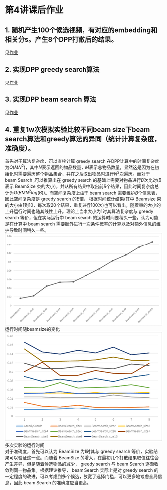 # 第4讲课后作业
## 1. 随机产生100个候选视频，有对应的embedding和相关分s。产生8个DPP打散后的结果。
见[作业](https://github.com/GGsimidaRazer/TikTok-summer-school/blob/main/%E7%AC%AC%E5%9B%9B%E8%AE%B2%E8%AF%BE%E5%90%8E%E4%BD%9C%E4%B8%9A.ipynb)
## 2. 实现DPP greedy search算法
见[作业](https://github.com/GGsimidaRazer/TikTok-summer-school/blob/main/%E7%AC%AC%E5%9B%9B%E8%AE%B2%E8%AF%BE%E5%90%8E%E4%BD%9C%E4%B8%9A.ipynb)
## 3. 实现DPP beam search 算法
见[作业](https://github.com/GGsimidaRazer/TikTok-summer-school/blob/main/%E7%AC%AC%E5%9B%9B%E8%AE%B2%E8%AF%BE%E5%90%8E%E4%BD%9C%E4%B8%9A.ipynb)
## 4. 重复1w次模拟实验比较不同beam size下beam search算法和greedy算法的异同（统计计算复杂度，准确度）。
  首先对于算法复杂度，可以直接计算 greedy search 在DPP计算中的时间复杂度为$O(MN^2)$，其中$N$表示返回的物品数量，$M$表示总物品数量，显然这是因为在初始化时需要遍历整个物品集合，并在之后取出物品时进行$N^2$次遍历。而对于 beam Search ,可以推算出在 greedy search 的基础上需要对物品进行$B$次比对($B$表示 BeamSize 束的大小)，并从所有结果中取出前$B$个结果，因此时间复杂度总计为$O(BMN^2log(B))$。而空间复杂度上由于 beam search 需要维护$B$个信息表，因此空间复杂度是 greedy search 的$B$倍。
根据[时间统计结果](https://github.com/GGsimidaRazer/TikTok-summer-school/blob/main/times100.csv)(其中 Beamsize 束的大小由1到10，每次取20个结果，重复进行100次)也可以看出，随着束的大小的上升运行时间也随其线性上升。理论上当束大小为1时其算法复杂度与 greedy search 等价，但在实际运行中 beam search 的运算时间要稍久一些，认为可能是在计算中 beam search 需要额外进行一次条件概率的计算以及对额外信息的维护导致时间稍久一些。  
![](https://github.com/GGsimidaRazer/TikTok-summer-school/blob/main/fig.png?raw=true)  
运行时间随beamsize的变化
![](https://github.com/GGsimidaRazer/TikTok-summer-school/blob/main/pic1.png?raw=true)  
多次实验的运行时间  
  对于准确度，首先可以认为 BeamSize 为1时其与 greedy search 等价，实验结果可以验证这一点。而随着 BeamSize 的增大，在最初几个打散结果取值往往会产生差异，但是随着候选物品的减少， greedy search 与 beam Search 逐渐收敛到同一物品集。根据理论推导， beam Search 实际上是对 greedy search 的一定程度的改进，可以考虑到多个候选，放宽了选择门槛，可以更多地考虑全局信息，因此 beam Search 的准确度应当更高。  
